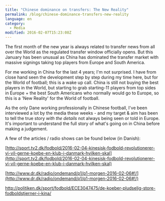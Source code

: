 ```yaml
---
title: "Chinese dominance on transfers: The New Reality"
permalink: /blog/chinese-dominance-transfers-new-reality
language: en
category:
  - Media
modified: 2016-02-07T15:23:08Z
---
```


The first month of the new year is always related to transfer news from all over the World as the regulated transfer window officially opens. But this January has been unusual as China has dominated the transfer market with massive signings taking top players from Europe and South America.

For me working in China for the last 4 years; I'm not surprised. I have from close hand seen the development step by step during my time here, but for the World of football; this is a wake up call. China is still not buying the best players in the World, but starting to grab starting-11 players from top sides in Europe + the best South Americans who normally would go to Europe, so this is a 'New Reality' for the World of football.

As the only Dane working professionally in Chinese football, I've been interviewed a lot by the media these weeks - and my target & aim has been to tell the true story _with the details_ not always being seen or told in Europe. It's important to understand the full story of what's going on in China before making a judgement.

A few of the articles / radio shows can be found below (in Danish):

[http://sport.tv2.dk/fodbold/2016-02-04-kinesisk-fodbold-revolutionerer-vi-vil-gerne-koebe-en-klub-i-danmark-hvilken-skal](http://sport.tv2.dk/fodbold/2016-02-04-kinesisk-fodbold-revolutionerer-vi-vil-gerne-koebe-en-klub-i-danmark-hvilken-skal)

[http://www.dr.dk/radio/ondemand/p1/p1-morgen-2016-02-06#!/](http://www.dr.dk/radio/ondemand/p1/p1-morgen-2016-02-06#!/)

<http://politiken.dk/sport/fodbold/ECE3047475/de-koeber-pludselig-store-fodboldstjerner-i-kina/>
